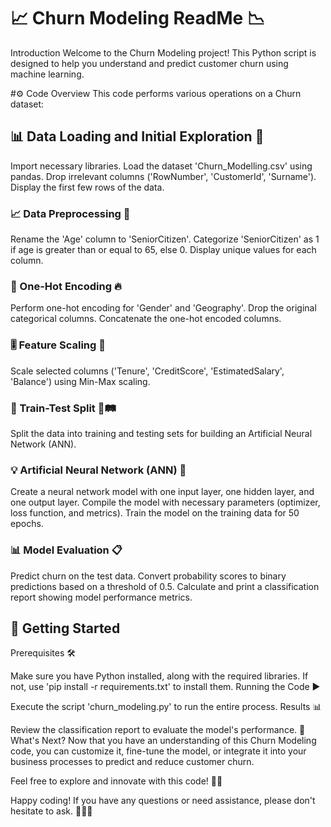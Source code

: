  # 📈 Churn Modeling ReadMe 📉
Introduction
Welcome to the Churn Modeling project! This Python script is designed to help you understand and predict customer churn using machine learning.

 #⚙️ Code Overview
This code performs various operations on a Churn dataset:

## 📊 Data Loading and Initial Exploration 🧐

Import necessary libraries.
Load the dataset 'Churn_Modelling.csv' using pandas.
Drop irrelevant columns ('RowNumber', 'CustomerId', 'Surname').
Display the first few rows of the data.

### 📈 Data Preprocessing 🧹

Rename the 'Age' column to 'SeniorCitizen'.
Categorize 'SeniorCitizen' as 1 if age is greater than or equal to 65, else 0.
Display unique values for each column.

### 🧩 One-Hot Encoding 🔥

Perform one-hot encoding for 'Gender' and 'Geography'.
Drop the original categorical columns.
Concatenate the one-hot encoded columns.

### 🎚️ Feature Scaling 📏

Scale selected columns ('Tenure', 'CreditScore', 'EstimatedSalary', 'Balance') using Min-Max scaling.

###  🧪 Train-Test Split 🚂🛤️

Split the data into training and testing sets for building an Artificial Neural Network (ANN).

### 💡 Artificial Neural Network (ANN) 🧠

Create a neural network model with one input layer, one hidden layer, and one output layer.
Compile the model with necessary parameters (optimizer, loss function, and metrics).
Train the model on the training data for 50 epochs.
### 📊 Model Evaluation 📋

Predict churn on the test data.
Convert probability scores to binary predictions based on a threshold of 0.5.
Calculate and print a classification report showing model performance metrics.

## 🚀 Getting Started
Prerequisites 🛠️

Make sure you have Python installed, along with the required libraries. If not, use 'pip install -r requirements.txt' to install them.
Running the Code ▶️

Execute the script 'churn_modeling.py' to run the entire process.
Results 📊

Review the classification report to evaluate the model's performance.
🤖 What's Next?
Now that you have an understanding of this Churn Modeling code, you can customize it, fine-tune the model, or integrate it into your business processes to predict and reduce customer churn.

Feel free to explore and innovate with this code! 🚀🤓

Happy coding! If you have any questions or need assistance, please don't hesitate to ask. 🙋‍♂️💬
